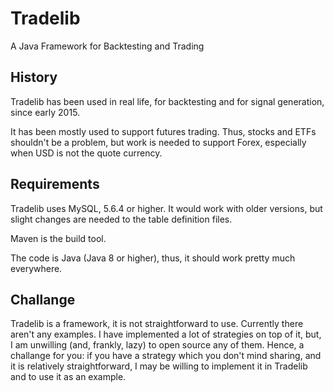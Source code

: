 # Tradelib
A Java Framework for Backtesting and Trading

## History
Tradelib has been used in real life, for backtesting and for signal
generation, since early 2015.

It has been mostly used to support futures trading. Thus, stocks and
ETFs shouldn't be a problem, but work is needed to support Forex,
especially when USD is not the quote currency.

## Requirements
Tradelib uses MySQL, 5.6.4 or higher. It would work with older versions,
but slight changes are needed to the table definition files.

Maven is the build tool.

The code is Java (Java 8 or higher), thus, it should work pretty much everywhere.

## Challange
Tradelib is a framework, it is not straightforward to use. Currently there
aren't any examples. I have implemented a lot of strategies on top of it,
but, I am unwilling (and, frankly, lazy) to open source any of them. Hence,
a challange for you: if you have a strategy which you don't mind sharing,
and it is relatively straightforward,
I may be willing to implement it in Tradelib and to use it as an example.
